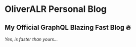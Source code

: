 # OliverALR Personal Blog 
## My Official GraphQL Blazing Fast Blog :fire:

*Yes, is faster than yours...*
